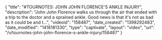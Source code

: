 {
    "title": "#TOURNOTES: JOHN JOHN FLORENCE'S ANKLE INJURY",
    "description": "John John Florence walks us through the air that ended with a trip to the doctor and a sprained ankle. Good news is that it's not as bad as it could be and t...",
    "videoid": "158487",
    "date_created": "1398292483",
    "date_modified": "1418181330",
    "type": "captivate",
    "layout": "video",
    "url": "\/v\/tournotes-john-john-florence-s-ankle-injury\/158487"
}